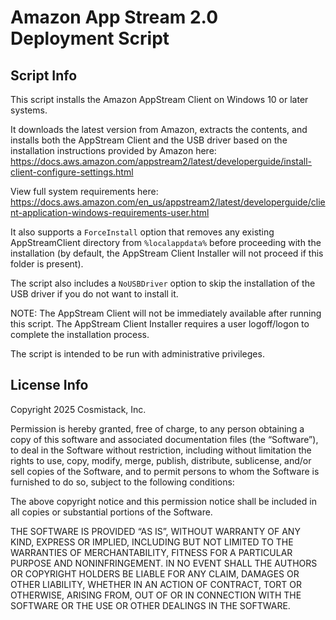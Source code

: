 # Amazon App Stream 2.0 Deployment Script

## Script Info
This script installs the Amazon AppStream Client on Windows 10 or later systems.

It downloads the latest version from Amazon, extracts the contents, and installs both the AppStream Client and the USB driver based on the installation instructions
provided by Amazon here: https://docs.aws.amazon.com/appstream2/latest/developerguide/install-client-configure-settings.html

View full system requirements here: https://docs.aws.amazon.com/en_us/appstream2/latest/developerguide/client-application-windows-requirements-user.html

It also supports a `ForceInstall` option that removes any existing AppStreamClient directory from `%localappdata%` before proceeding with the installation (by default,
the AppStream Client Installer will not proceed if this folder is present).

The script also includes a `NoUSBDriver` option to skip the installation of the USB driver if you do not want to install it.

NOTE: The AppStream Client will not be immediately available after running this script. The AppStream Client Installer requires a user
logoff/logon to complete the installation process.

The script is intended to be run with administrative privileges.

## License Info
Copyright 2025 Cosmistack, Inc.

Permission is hereby granted, free of charge, to any person obtaining a copy of this software and associated documentation files (the “Software”),
to deal in the Software without restriction, including without limitation the rights to use, copy, modify, merge, publish, distribute, sublicense,
and/or sell copies of the Software, and to permit persons to whom the Software is furnished to do so, subject to the following conditions:

The above copyright notice and this permission notice shall be included in all copies or substantial portions of the Software.

THE SOFTWARE IS PROVIDED “AS IS”, WITHOUT WARRANTY OF ANY KIND, EXPRESS OR IMPLIED, INCLUDING BUT NOT LIMITED TO THE WARRANTIES OF MERCHANTABILITY,
FITNESS FOR A PARTICULAR PURPOSE AND NONINFRINGEMENT. IN NO EVENT SHALL THE AUTHORS OR COPYRIGHT HOLDERS BE LIABLE FOR ANY CLAIM, DAMAGES OR OTHER
LIABILITY, WHETHER IN AN ACTION OF CONTRACT, TORT OR OTHERWISE, ARISING FROM, OUT OF OR IN CONNECTION WITH THE SOFTWARE OR THE USE OR OTHER DEALINGS IN THE SOFTWARE.

